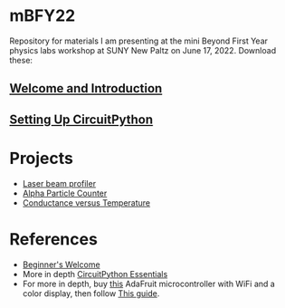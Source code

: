 # mBFY22
Repository for materials I am presenting at the mini Beyond First Year physics labs 
workshop at SUNY New Paltz on June 17, 2022. 
Download these:<br />
## [Welcome and Introduction](https://github.com/profhuster/mBFY22/blob/main/2022_mBFY-Introduction.pdf) 
## [Setting Up CircuitPython](https://github.com/profhuster/mBFY22/blob/main/Setting_Up_CircuitPython_22a.pdf)

# Projects
- [Laser beam profiler](https://github.com/profhuster/mBFY22-LaserBeamProfile)
- [Alpha Particle Counter](https://github.com/profhuster/mBFY22-Alpha)
- [Conductance versus Temperature](https://github.com/profhuster/mBFY22-Conductance)

# References
- [Beginner's Welcome](https://github.com/profhuster/mBFY22/blob/main/Welcome_to_CircuitPython.pdf)
- More in depth [CircuitPython Essentials](https://github.com/profhuster/mBFY22/blob/main/CircuitPython_Essentials.pdf)
- For more in depth, buy [this](https://www.adafruit.com/product/5300) AdaFruit microcontroller with WiFi and a color display, then follow [This guide](https://github.com/profhuster/mBFY22/blob/main/adafruit-esp32-s2-tft-feather.pdf).
